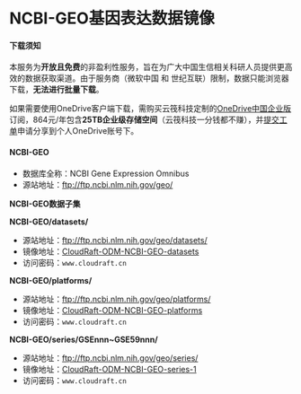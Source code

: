 # NCBI-GEO基因表达数据镜像



#### 下载须知 <a id="&#x4E0B;&#x8F7D;&#x987B;&#x77E5;"></a>

本服务为**开放且免费**的非盈利性服务，旨在为广大中国生信相关科研人员提供更高效的数据获取渠道。由于服务商（微软中国 和 世纪互联）限制，数据只能浏览器下载，**无法进行批量下载**。

如果需要使用OneDrive客户端下载，需购买云筏科技定制的[OneDrive中国企业版](https://my.cloudraft.cn/onedrive/buy.html)订阅，864元/年包含**25TB企业级存储空间**（云筏科技一分钱都不赚），并[提交工单](https://my.cloudraft.cn/user/workorder/add.html)申请分享到个人OneDrive账号下。

#### NCBI-GEO <a id="ncbi-geo"></a>

* 数据库全称：NCBI Gene Expression Omnibus
* 源站地址：ftp://ftp.ncbi.nlm.nih.gov/geo/

**NCBI-GEO数据子集**

**NCBI-GEO/datasets/**

* 源站地址：ftp://ftp.ncbi.nlm.nih.gov/geo/datasets/
* 镜像地址：[CloudRaft-ODM-NCBI-GEO-datasets](https://cloudraft.sharepoint.cn/:f:/s/SP003/EmQYwxRaVcpGoSJ56NfXhZABPrYunmAyD62jK58cpXWe8w?e=TKE3wf)
* 访问密码：`www.cloudraft.cn`

**NCBI-GEO/platforms/**

* 源站地址：ftp://ftp.ncbi.nlm.nih.gov/geo/platforms/
* 镜像地址：[CloudRaft-ODM-NCBI-GEO-platforms](https://cloudraft.sharepoint.cn/:f:/s/SP003/EpdB8gQ8sF5Pn8ZwsXipNl8BSwKctHQe7LwptV9KpX8KrQ?e=v9XZKG)
* 访问密码：`www.cloudraft.cn`

**NCBI-GEO/series/GSEnnn~GSE59nnn/**

* 源站地址：ftp://ftp.ncbi.nlm.nih.gov/geo/series/
* 镜像地址：[CloudRaft-ODM-NCBI-GEO-series-1](https://cloudraft.sharepoint.cn/:f:/s/SP003/ErewiAE70MNGm4hbgYP9LakBGJPi0TtGP6np0J0UtdsCSw?e=Ek1n3W)
* 访问密码：`www.cloudraft.cn`

